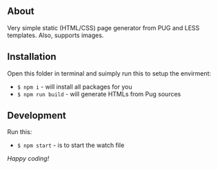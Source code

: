 ## About
Very simple static (HTML/CSS) page generator from PUG and LESS templates.
Also, supports images.

## Installation
Open this folder in terminal and suimply run this to setup the envirment: 
- `$ npm i` - will install all packages for you
- `$ npm run build` - will generate HTMLs from Pug sources

## Development
Run this:
- `$ npm start` - is to start the watch file 

_Happy coding!_
